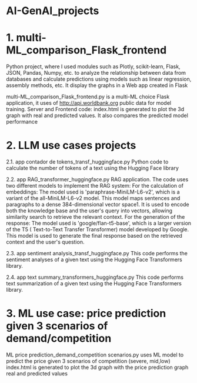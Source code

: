 # AI-GenAI_projects
# 1. multi-ML_comparison_Flask_frontend

Python project, where I used modules such as Plotly, scikit-learn, Flask, JSON, Pandas, Numpy, etc. to analyze the relationship between data from databases and calculate predictions using models such as linear regression, assembly methods, etc. It display the graphs in a Web app created in Flask

multi-ML_comparison_Flask_frontend.py is a multi-ML choice Flask application, it uses of http://api.worldbank.org public data for model training. Server and Frontend code: index.html is generated to plot the 3d graph with real and predicted values. It also compares the predicted model performance

# 2. LLM use cases projects

2.1. app contador de tokens_transf_huggingface.py
Python code to calculate the number of tokens of a text using the Hugging Face library

2.2. app RAG_transformer_huggingface.py
RAG application. The code uses two different models to implement the RAG system:
For the calculation of embeddings: The model used is 'paraphrase-MiniLM-L6-v2', which is a variant of the all-MiniLM-L6-v2 model. This model maps sentences and paragraphs to a dense 384-dimensional vector space1. 
It is used to encode both the knowledge base and the user's query into vectors, allowing similarity search to retrieve the relevant context.
For the generation of the response: The model used is 'google/flan-t5-base', which is a larger version of the T5 (
Text-to-Text Transfer Transformer) model developed by Google. This model is used to generate the final response based on the retrieved context and the user's question.

2.3. app sentiment analysis_transf_huggingface.py
This code performs the sentiment analyses of a given text using the Hugging Face Transformers library. 

2.4. app text summary_transformers_huggingface.py
This code performs text summarization of a given text using the Hugging Face Transformers library. 

# 3. ML use case: price prediction given 3 scenarios of demand/competition

ML price prediction_demand_competition scenarios.py uses ML model to predict the price given 3 scenarios of competition (severe, mid,low)
index.html is generated to plot the 3d graph with the price prediction graph real and predicted values

